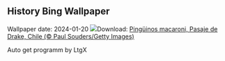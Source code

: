 ## History Bing Wallpaper
Wallpaper date: 2024-01-20
![](https://www.bing.com/th?id=OHR.MacaroniPenguins_ES-ES2099572646_UHD.jpg&w=1000)Download: [Pingüinos macaroni, Pasaje de Drake, Chile (© Paul Souders/Getty Images)](https://www.bing.com/th?id=OHR.MacaroniPenguins_ES-ES2099572646_UHD.jpg)

Auto get programm by LtgX
